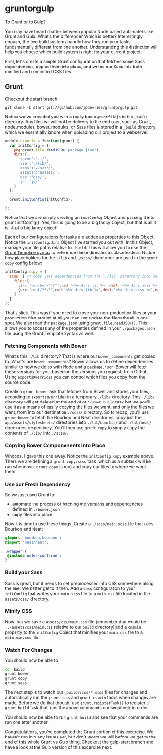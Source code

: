 # gruntorgulp
To Grunt or to Gulp?

You may have heard chatter between popular Node based automaters like Grunt and Gulp. What's the difference? Which is better? Interestingly enough, the two build systems handle how they run your tasks fundamentally different from one another. Understanding this distinction will help you choose which build system is right for your current project.

First, let's create a simple Grunt configuration that fetches some Sass dependencies, copies them into place, and writes our Sass into both minified and unminified CSS files.

## Grunt
Checkout the start branch.
```
git clone -b start git://github.com/jpdevries/gruntorgulp.git
```

Notice we've provided you with a really basic `gruntfilejs` in the `_build` directory. Any files we will not be delivery to the end user, such as Grunt, node_modules, bower_modules, or Sass files is stored in a `_build` directory which we essentially ignore when uploading our project to a webserver.

```js
module.exports = function(grunt) {
  var initConfig = {
    pkg:grunt.file.readJSON('package.json'),
    dirs:{
      'theme':'../',
      'lib':'./lib/',
      'scss':'./scss/',
      'assets':'assets/',
      'css':'css/',
      'js':'js/'
    }
  };

  grunt.initConfig(initConfig);

};
```

Notice that we are simply creating an `initConfig` Object and passing it into grunt.initConfig(). Yes, this is going to be a big fancy Object, but that is all it is. Just a big fancy object!

Each of our configurations for tasks are added as properties to this Object. Notice the `initConfig.dirs` Object I've started you out with. In this Object, manage your file paths relative to `_build`. This will allow you to use the [Grunt Template syntax](http://gruntjs.com/api/grunt.template) to reference these directies as placeholders. Notice how placeholders for the `./lib` and `./scss/` directories are used in the `grunt copy` config below:

```js
initConfig.copy = {
  scss: { /* copy Sass dependencies from the `./lib` directory into our `./scss/` directory  */
    files:[
      {src:'bourbon/**/*',cwd:'<%= dirs.lib %>',dest:'<%= dirs.scss %>',expand:true},
      {src:'neat/**/*',cwd:'<%= dirs.lib %>',dest:'<%= dirs.scss %>',expand:true}
    ]
  }
};
```

That's slick. This way if you need to move your non-production files or your production files around at all you can just update the filepaths all in one spot. We also read the `package.json` using `grunt.file.readJSON()`. This allows you to access any of the properties defined in your `./packages.json` file using the Grunt Template Syntax as well.

### Fetching Components with Bower
What's this `./lib` directory? That is where our `bower_components` get copied to. What's are `bower_components`? Bower allows us to define dependencies similar to how we do so with Node and a `package.json`. Bower will fetch these versions for you, based on the versions you request, from Github. Using `exportsOverrides` you can control which files you copy from the source code.

Create a `grunt bower` task that fetches from Bower and stores your files, according to `exportsOverrides` in a temporary `./lib/` directory. This `./lib/` directory will get deleted at the end of our `grunt build` task but we you'll use it as a means of easily copying the files we want, and only the files we want, from into our destination `./scss/` directory. So to recap, you'll use `grunt bower` to fetch the Bourbon and Neat directories, copy just the `app/assets/stylesheets/` directories into `./lib/bourbon/` and `./lib/neat/` directories respectively. You'll then use `grunt copy` to simply copy the contents of `./lib/` into `./scss/`.

### Copying Bower Componenents Into Place
Whoops. I gave this one away. Notice the `initConfig.copy` example above. There we are defining a `grunt copy:scss` task (which as a subtask will be run whenenver `grunt copy` is run) and copy our files to where we want them.

### Use our Fresh Dependency
So we just used Grunt to:

 - automate the process of fetching the versions and dependencies defined in `./bower.json`
 - copy files into place
 
 Now it is time to use these things. Create a `./scss/main.scss` file that uses Bourbon and Neat:
 
 ```scss
@import "bourbon/bourbon";
@import "neat/neat";

.wrapper {
  @include outer-container;
}
 ```
 
### Build your Sass
Sass is great, but it needs to get preprocessed into CSS somewhere along the line. We better get to it then. Add a `sass` configuration to your `initConfig` that writes your `main.scss` file to a `main.css` file located in the `assets/css/` directory.
 
### Minify CSS
Now that we have a `assets/css/main.css` file (remember that would be `../assets/css/main.css` relative to our `build` directory) add a `cssmin` property to the `initConfig` Object that minifies your `main.css` file to a `main.min.css` file.
 
### Watch For Changes
You should now be able to
```bash
cd _build
grunt bower
grunt copy
grunt sass
```
 
The next step is to watch our `_build/scss/*.scss` files for changes and automatically run the `grunt sass` and `grunt cssmin` tasks when changes are made. Before we do that though, use `grunt.registerTask()` to register a `grunt build` task that runs the above commands consequitvely in order.
 
You should now be able to run `grunt build` and see that your commands are run one after another. 

Congratulations, you've completed the Grunt portion of this excercise. We haven't run into any issues yet, but don't worry we will before we get to the end of this whole Grunt vs Gulp thing. Checkout the gulp-start branch and have a look at the Gulp version of this excercise next.
 
